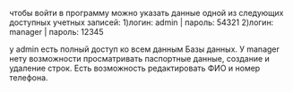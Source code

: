 чтобы войти в программу можно указать данные одной из следующих доступных учетных записей:
1)логин: admin | пароль: 54321
2)логин: manager | пароль: 12345

у admin есть полный доступ ко всем данным Базы данных.
У manager нету возможности просматривать паспортные данные, создание и удаление строк. Есть возможность редактировать ФИО и номер телефона.
